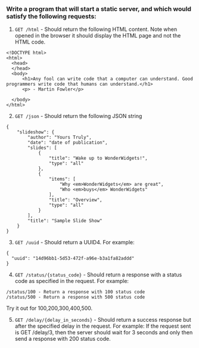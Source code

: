 ### Write a program that will start a static server, and which would satisfy the following requests:

1. ```GET /html``` - Should return the following HTML content. Note when opened in the browser it should display the HTML page and not the HTML code.

```
<!DOCTYPE html>
<html>
  <head>
  </head>
  <body>
      <h1>Any fool can write code that a computer can understand. Good programmers write code that humans can understand.</h1>
      <p> - Martin Fowler</p>

  </body>
</html>
```

2. ```GET /json``` - Should return the following JSON string
```
{
    "slideshow": {
        "author": "Yours Truly",
        "date": "date of publication",
        "slides": [
            {
                "title": "Wake up to WonderWidgets!",
                "type": "all"
            },
            {
                "items": [
                    "Why <em>WonderWidgets</em> are great",
                    "Who <em>buys</em> WonderWidgets"
                ],
                "title": "Overview",
                "type": "all"
            }
        ],
        "title": "Sample Slide Show"
    }
}
```

3. ```GET /uuid``` - Should return a UUID4. For example:

```
{
  "uuid": "14d96bb1-5d53-472f-a96e-b3a1fa82addd"
}
```

4. ```GET /status/{status_code}``` - Should return a response with a status code as specified in the request. For example:

```
/status/100 - Return a response with 100 status code
/status/500 - Return a response with 500 status code
```
Try it out for 100,200,300,400,500.

5. ```GET /delay/{delay_in_seconds}``` - Should return a success response but after the specified delay in the request. For example: If the request sent is GET /delay/3, then the server should wait for 3 seconds and only then send a response with 200 status code.